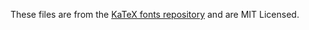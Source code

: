 These files are from the [KaTeX fonts repository](https://github.com/KaTeX/katex-font) and are MIT Licensed.
